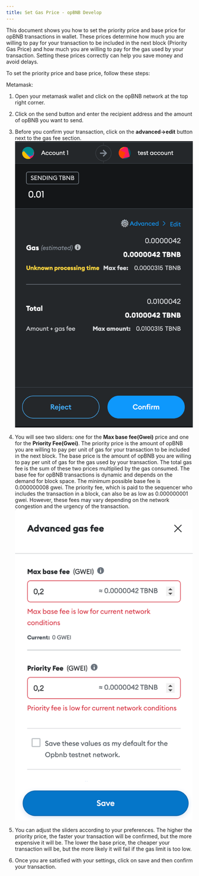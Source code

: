 ```yaml
---
title: Set Gas Price - opBNB Develop
---
```


This document shows you how to set the priority price and base price for opBNB transactions in wallet. These prices determine how much you are willing to pay for your transaction to be included in the next block (Priority Gas Price) and how much you are willing to pay for the gas used by your transaction. Setting these prices correctly can help you save money and avoid delays.

To set the priority price and base price, follow these steps:

Metamask:

1. Open your metamask wallet and click on the opBNB network at the top right corner.

2. Click on the send button and enter the recipient address and the amount of opBNB you want to send.

3. Before you confirm your transaction, click on the **advanced->edit** button next to the gas fee section.
![img](../img/gas-price-setting.png)

4. You will see two sliders: one for the **Max base fee(Gwei)** price and one for the **Priority Fee(Gwei)**. The priority price is the amount of opBNB you are willing to pay per unit of gas for your transaction to be included in the next block. The base price is the amount of opBNB you are willing to pay per unit of gas for the gas used by your transaction. The total gas fee is the sum of these two prices multiplied by the gas consumed. The base fee for opBNB transactions is dynamic and depends on the demand for block space. The minimum possible base fee is 0.000000008 gwei. The priority fee, which is paid to the sequencer who includes the transaction in a block, can also be as low as 0.000000001 gwei. However, these fees may vary depending on the network congestion and the urgency of the transaction.
![img](../img/advanced-setting.png)

5. You can adjust the sliders according to your preferences. The higher the priority price, the faster your transaction will be confirmed, but the more expensive it will be. The lower the base price, the cheaper your transaction will be, but the more likely it will fail if the gas limit is too low.

6. Once you are satisfied with your settings, click on save and then confirm your transaction.

